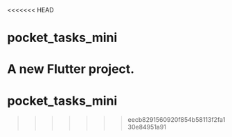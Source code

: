 <<<<<<< HEAD
# pocket_tasks_mini

A new Flutter project.
=======
# pocket_tasks_mini
>>>>>>> eecb8291560920f854b58113f2fa130e84951a91
